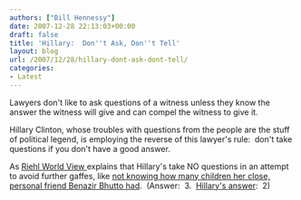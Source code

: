 ```yaml
---
authors: ["Bill Hennessy"]
date: 2007-12-28 22:13:03+00:00
draft: false
title: 'Hillary:  Don''t Ask, Don''t Tell'
layout: blog
url: /2007/12/28/hillary-dont-ask-dont-tell/
categories:
- Latest
---
```


Lawyers don't like to ask questions of a witness unless they know the answer the witness will give and can compel the witness to give it.

Hillary Clinton, whose troubles with questions from the people are the stuff of political legend, is employing the reverse of this lawyer's rule:  don't take questions if you don't have a good answer.

As [Riehl World View ](https://www.riehlworldview.com/carnivorous_conservative/2007/12/hillary-the-con.html)explains that Hillary's take NO questions in an attempt to avoid further gaffes, like [not knowing how many children her close, personal friend Benazir Bhutto had](https://hennessysview.com/2007/12/28/democrats-prove-incapable-again/).  (Answer:  3.  [Hillary's answer](https://gatewaypundit.blogspot.com/2007/12/hillarys-big-flub-on-buddy-bhutto.html):  2)


